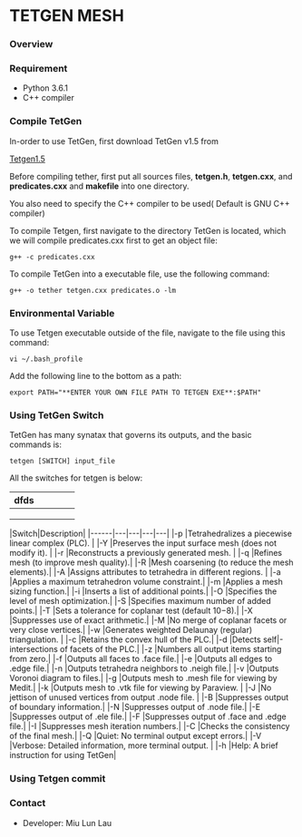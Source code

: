 # TETGEN MESH #

### Overview ###

### Requirement ###
* Python 3.6.1 
* C++ compiler 

### Compile TetGen ###
In-order to use TetGen, first download TetGen v1.5 from 

[Tetgen1.5](http://wias-berlin.de/software/tetgen/)

Before compiling tether, first put all sources files, **tetgen.h**, **tetgen.cxx**, and **predicates.cxx** and **makefile** into one directory. 

You also need to specify the C++ compiler to be used( Default is GNU C++ compiler)

To compile Tetgen, first navigate to the directory TetGen is located, which we will compile predicates.cxx first to get an object file:

	
	g++ -c predicates.cxx
	

To compile TetGen into a executable file, use the following command:
	
	g++ -o tether tetgen.cxx predicates.o -lm

### Environmental Variable ###
To use Tetgen executable outside of the file, navigate to the file using this command:

	vi ~/.bash_profile

Add the following line to the bottom as a path:
	
	export PATH="**ENTER YOUR OWN FILE PATH TO TETGEN EXE**:$PATH"

### Using TetGen Switch ###
TetGen has many synatax that governs its outputs, and the basic commands is:

    tetgen [SWITCH] input_file

All the switches for tetgen is below:


|dfds |   |   |   |   |
|------|---|---|---|---|
|      |   |   |   |   |
|      |   |   |   |   |
|      |   |   |   |   |


|Switch|Description|
|------|---|---|---|---|
|-p |Tetrahedralizes a piecewise linear complex (PLC).      |
|-Y |Preserves the input surface mesh (does not modify it). |
|-r |Reconstructs a previously generated mesh.              |
|-q |Refines mesh (to improve mesh quality).|
|-R |Mesh coarsening (to reduce the mesh elements).|
|-A |Assigns attributes to tetrahedra in different regions. |
|-a |Applies a maximum tetrahedron volume constraint.|
|-m |Applies a mesh sizing function.|
|-i |Inserts a list of additional points.|
|-O |Specifies the level of mesh optimization.|
|-S |Specifies maximum number of added points.|
|-T |Sets a tolerance for coplanar test (default 10−8).|
|-X |Suppresses use of exact arithmetic.|
|-M |No merge of coplanar facets or very close vertices.|
|-w |Generates weighted Delaunay (regular) triangulation. |
|-c |Retains the convex hull of the PLC.|
|-d |Detects self|-intersections of facets of the PLC.|
|-z |Numbers all output items starting from zero.|
|-f |Outputs all faces to .face file.|
|-e |Outputs all edges to .edge file.|
|-n |Outputs tetrahedra neighbors to .neigh file.|
|-v |Outputs Voronoi diagram to files.|
|-g |Outputs mesh to .mesh file for viewing by Medit.|
|-k |Outputs mesh to .vtk file for viewing by Paraview. |
|-J |No jettison of unused vertices from output .node file. |
|-B |Suppresses output of boundary information.|
|-N |Suppresses output of .node file.|
|-E |Suppresses output of .ele file.|
|-F |Suppresses output of .face and .edge file.|
|-I |Suppresses mesh iteration numbers.|
|-C |Checks the consistency of the final mesh.|
|-Q |Quiet: No terminal output except errors.|
|-V |Verbose: Detailed information, more terminal output. |
|-h |Help: A brief instruction for using TetGen|

### Using Tetgen commit
### Contact ###
* Developer: Miu Lun Lau